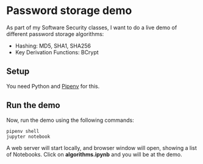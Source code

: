 # Password storage demo

As part of my Software Security classes, I want to do a live demo of different
password storage algorithms:

* Hashing: MD5, SHA1, SHA256
* Key Derivation Functions: BCrypt

## Setup

You need Python and [Pipenv](https://github.com/pypa/pipenv) for this.

## Run the demo

Now, run the demo using the following commands:

```shell
pipenv shell
jupyter notebook
```

A web server will start locally, and browser window will open, showing a list of
Notebooks. Click on __algorithms.ipynb__ and you will be at the demo.
